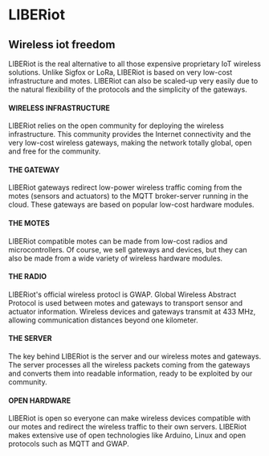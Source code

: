 # LIBERiot
## Wireless iot freedom

LIBERiot is the real alternative to all those expensive proprietary IoT wireless solutions. Unlike Sigfox or LoRa, LIBERiot is based on very low-cost infrastructure and motes. LIBERiot can also be scaled-up very easily due to the natural flexibility of the protocols and the simplicity of the gateways.

#### WIRELESS INFRASTRUCTURE

LIBERiot relies on the open community for deploying the wireless infrastructure. This community provides the Internet connectivity and the very low-cost wireless gateways, making the network totally global, open and free for the community.

#### THE GATEWAY

LIBERiot gateways redirect low-power wireless traffic coming from the motes (sensors and actuators) to the MQTT broker-server running in the cloud. These gateways are based on popular low-cost hardware modules.

#### THE MOTES

LIBERiot compatible motes can be made from low-cost radios and microcontrollers. Of course, we sell gateways and devices, but they can also be made from a wide variety of wireless hardware modules.

#### THE RADIO

LIBERiot's official wireless protocl is GWAP. Global Wireless Abstract Protocol is used between motes and gateways to transport sensor and actuator information. Wireless devices and gateways transmit at 433 MHz, allowing communication distances beyond one kilometer.

#### THE SERVER

The key behind LIBERiot is the server and our wireless motes and gateways. The server processes all the wireless packets coming from the gateways and converts them into readable information, ready to be exploited by our community.

#### OPEN HARDWARE

LIBERiot is open so everyone can make wireless devices compatible with our motes and redirect the wireless traffic to their own servers. LIBERiot makes extensive use of open technologies like Arduino, Linux and open protocols such as MQTT and GWAP.
